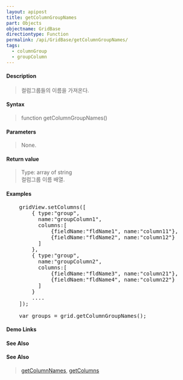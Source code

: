 ```yaml
---
layout: apipost
title: getColumnGroupNames
part: Objects
objectname: GridBase
directiontype: Function
permalink: /api/GridBase/getColumnGroupNames/
tags:
  - columnGroup
  - groupColumn
---
```



#### Description

> 컬럼그룹들의 이름을 가져온다.

#### Syntax

> function getColumnGroupNames()

#### Parameters

> None.

#### Return value

> Type: array of string  
> 컬럼그룹 이름 배열.

#### Examples 

<pre class="prettyprint">
    gridView.setColumns([
    	{ type:"group",
    	  name:"groupColumn1",
    	  columns:[
    	      {fieldName:"fldName1", name:"column11"},
    	      {fieldName:"fldName2", name:"column12"}
    	  ]
    	},
    	{ type:"group",
    	  name:"groupColumn2",
    	  columns:[
    	      {fieldName:"fldName3", name:"column21"},
    	      {fieldNaem:"fldName4", name:"column22"}
    	  ]
    	}
        ....
    ]);

    var groups = grid.getColumnGroupNames();
</pre>

#### Demo Links
#### See Also

#### See Also
> [getColumnNames](/api/GridBase/getColumnNames), [getColumns](/api/GridBase/getColumns)